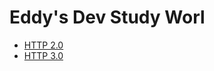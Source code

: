 # Eddy's Dev Study Worl

* [HTTP 2.0](_posts/HTTP2.0/2020-11-02-http2.0.md)
* [HTTP 3.0](_posts/HTTP3.0/outline.md)
